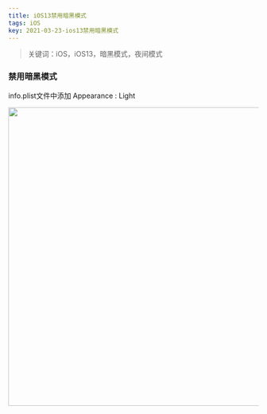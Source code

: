 ```yaml
---
title: iOS13禁用暗黑模式
tags: iOS
key: 2021-03-23-ios13禁用暗黑模式
---
```

> 关键词：iOS，iOS13，暗黑模式，夜间模式

### 禁用暗黑模式

info.plist文件中添加 Appearance : Light

<img src="https://image.oldboard.tech/blog/B4E03CE9-0CEA-41FB-AA6C-1E869C58C952.png" width="600">

